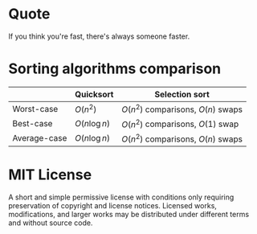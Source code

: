 # Quote
If you think you're fast, there's always someone faster.
# Sorting algorithms comparison

|              | Quicksort     | Selection sort                     |
| ------------ | ------------- | ---------------------------------- |
| Worst-case   | $O(n^2)$      | $O(n^2)$ comparisons, $O(n)$ swaps |
| Best-case    | $O(n\log{n})$ | $O(n^2)$ comparisons, $O(1)$ swap  |
| Average-case | $O(n\log{n})$ | $O(n^2)$ comparisons, $O(n)$ swaps |

# MIT License
A short and simple permissive license with conditions only requiring preservation of copyright and license notices. Licensed works, modifications, and larger works may be distributed under different terms and without source code.